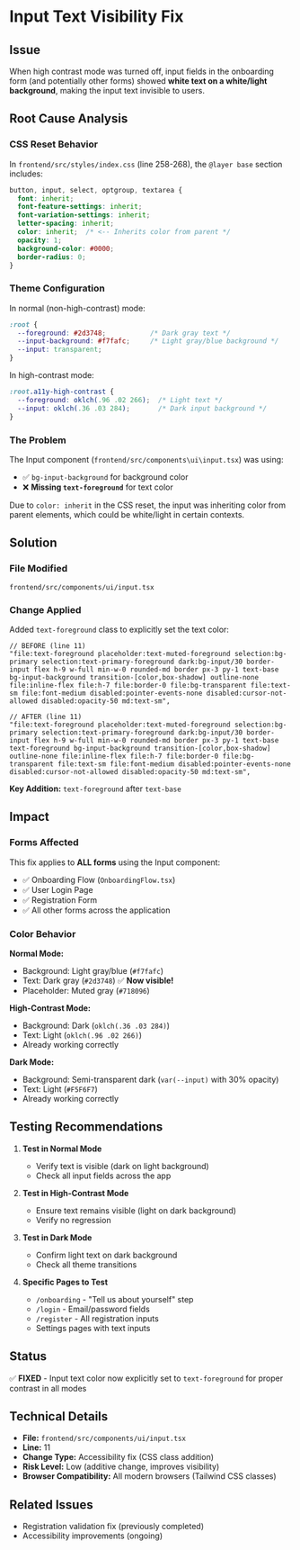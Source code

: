 # Input Text Visibility Fix

## Issue
When high contrast mode was turned off, input fields in the onboarding form (and potentially other forms) showed **white text on a white/light background**, making the input text invisible to users.

## Root Cause Analysis

### CSS Reset Behavior
In `frontend/src/styles/index.css` (line 258-268), the `@layer base` section includes:

```css
button, input, select, optgroup, textarea {
  font: inherit;
  font-feature-settings: inherit;
  font-variation-settings: inherit;
  letter-spacing: inherit;
  color: inherit;  /* <-- Inherits color from parent */
  opacity: 1;
  background-color: #0000;
  border-radius: 0;
}
```

### Theme Configuration
In normal (non-high-contrast) mode:
```css
:root {
  --foreground: #2d3748;           /* Dark gray text */
  --input-background: #f7fafc;     /* Light gray/blue background */
  --input: transparent;
}
```

In high-contrast mode:
```css
:root.a11y-high-contrast {
  --foreground: oklch(.96 .02 266);  /* Light text */
  --input: oklch(.36 .03 284);       /* Dark input background */
}
```

### The Problem
The Input component (`frontend/src/components\ui\input.tsx`) was using:
- ✅ `bg-input-background` for background color
- ❌ **Missing `text-foreground`** for text color

Due to `color: inherit` in the CSS reset, the input was inheriting color from parent elements, which could be white/light in certain contexts.

## Solution

### File Modified
`frontend/src/components/ui/input.tsx`

### Change Applied
Added `text-foreground` class to explicitly set the text color:

```tsx
// BEFORE (line 11)
"file:text-foreground placeholder:text-muted-foreground selection:bg-primary selection:text-primary-foreground dark:bg-input/30 border-input flex h-9 w-full min-w-0 rounded-md border px-3 py-1 text-base bg-input-background transition-[color,box-shadow] outline-none file:inline-flex file:h-7 file:border-0 file:bg-transparent file:text-sm file:font-medium disabled:pointer-events-none disabled:cursor-not-allowed disabled:opacity-50 md:text-sm",

// AFTER (line 11)
"file:text-foreground placeholder:text-muted-foreground selection:bg-primary selection:text-primary-foreground dark:bg-input/30 border-input flex h-9 w-full min-w-0 rounded-md border px-3 py-1 text-base text-foreground bg-input-background transition-[color,box-shadow] outline-none file:inline-flex file:h-7 file:border-0 file:bg-transparent file:text-sm file:font-medium disabled:pointer-events-none disabled:cursor-not-allowed disabled:opacity-50 md:text-sm",
```

**Key Addition:** `text-foreground` after `text-base`

## Impact

### Forms Affected
This fix applies to **ALL forms** using the Input component:
- ✅ Onboarding Flow (`OnboardingFlow.tsx`)
- ✅ User Login Page
- ✅ Registration Form
- ✅ All other forms across the application

### Color Behavior
**Normal Mode:**
- Background: Light gray/blue (`#f7fafc`)
- Text: Dark gray (`#2d3748`) ✅ **Now visible!**
- Placeholder: Muted gray (`#718096`)

**High-Contrast Mode:**
- Background: Dark (`oklch(.36 .03 284)`)
- Text: Light (`oklch(.96 .02 266)`)
- Already working correctly

**Dark Mode:**
- Background: Semi-transparent dark (`var(--input)` with 30% opacity)
- Text: Light (`#F5F6F7`)
- Already working correctly

## Testing Recommendations

1. **Test in Normal Mode**
   - Verify text is visible (dark on light background)
   - Check all input fields across the app

2. **Test in High-Contrast Mode**
   - Ensure text remains visible (light on dark background)
   - Verify no regression

3. **Test in Dark Mode**
   - Confirm light text on dark background
   - Check all theme transitions

4. **Specific Pages to Test**
   - `/onboarding` - "Tell us about yourself" step
   - `/login` - Email/password fields
   - `/register` - All registration inputs
   - Settings pages with text inputs

## Status
✅ **FIXED** - Input text color now explicitly set to `text-foreground` for proper contrast in all modes

## Technical Details
- **File:** `frontend/src/components/ui/input.tsx`
- **Line:** 11
- **Change Type:** Accessibility fix (CSS class addition)
- **Risk Level:** Low (additive change, improves visibility)
- **Browser Compatibility:** All modern browsers (Tailwind CSS classes)

## Related Issues
- Registration validation fix (previously completed)
- Accessibility improvements (ongoing)
